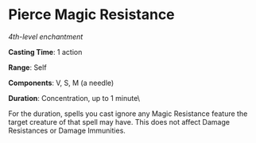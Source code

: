 # Pierce Magic Resistance
*4th-level enchantment*

**Casting Time**: 1 action

**Range**: Self

**Components**: V, S, M (a needle)

**Duration**: Concentration, up to 1 minute\

For the duration, spells you cast ignore any Magic Resistance feature the target creature of that spell may have. This does not affect Damage Resistances or Damage Immunities.
